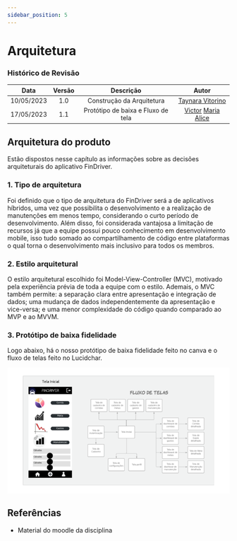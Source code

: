 ```yaml
---
sidebar_position: 5
---
```


# Arquitetura

### **Histórico de Revisão**

|**Data**|**Versão**|**Descrição**|**Autor**|
|:------:|:--------:|:-----------:|:-------:|
| 10/05/2023 | 1.0 | Construção da Arquitetura | [Taynara Vitorino](https://github.com/taybalau)|
| 17/05/2023 | 1.1 | Protótipo de baixa e Fluxo de tela | [Victor](https://github.com/ViictorHugoo) [Maria Alice](https://github.com/Maliz30)|

## Arquitetura do produto
Estão dispostos nesse capítulo as informações sobre as decisões arquiteturais do aplicativo FinDriver.

### 1. Tipo de arquitetura

Foi definido que o tipo de arquitetura do FinDriver será a de aplicativos híbridos, uma vez que possibilita o desenvolvimento e a realização de manutenções em menos tempo, considerando o curto período de desenvolvimento. Além disso, foi considerada vantajosa a limitação de recursos já que a equipe possui pouco conhecimento em desenvolvimento mobile, isso tudo somado ao compartilhamento de código entre plataformas o qual torna o desenvolvimento mais inclusivo para todos os membros.

### 2. Estilo arquitetural

O estilo arquitetural escolhido foi Model-View-Controller (MVC), motivado pela experiência prévia de toda a equipe com o estilo. Ademais, o MVC também permite: a separação clara entre apresentação e integração de dados; uma mudança de dados independentemente da apresentação e vice-versa; e uma menor complexidade do código quando comparado ao MVP e ao MVVM.

### 3. Protótipo de baixa fidelidade

Logo abaixo, há o nosso protótipo de baixa fidelidade feito no canva e o fluxo de telas feito no Lucidchar.

![Prototipo de baixa fidelidade](img/Tela_de_Autenticacao1.png)

## Referências 
- Material do moodle da disciplina
